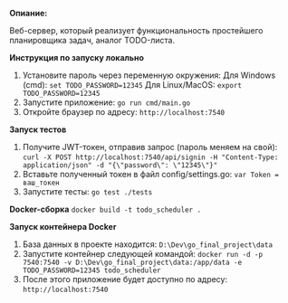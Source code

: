 **Опиание:**

Веб-сервер, который реализует функциональность простейшего планировщика задач, аналог TODO-листа.

**Инструкция по запуску локально**
1. Установите пароль через переменную окружения:
   Для Windows (cmd):
   `set TODO_PASSWORD=12345`
   Для Linux/MacOS:
   `export TODO_PASSWORD=12345`
2. Запустите приложение:
   `go run cmd/main.go`
3. Откройте браузер по адресу:
   `http://localhost:7540`

**Запуск тестов**
1. Получите JWT-токен, отправив запрос (пароль меняем на свой):
   `curl -X POST http://localhost:7540/api/signin -H "Content-Type: application/json" -d "{\"password\": \"12345\"}"`
2. Вставьте полученный токен в файл config/settings.go:
   `var Token = ваш_токен`
3. Запустите тесты:
   `go test ./tests`

**Docker-сборка**
`docker build -t todo_scheduler .`

**Запуск контейнера Docker**
1. База данных в проекте находится: `D:\Dev\go_final_project\data`
2. Запустите контейнер следующей командой:
   `docker run -d -p 7540:7540 -v D:\Dev\go_final_project\data:/app/data -e TODO_PASSWORD=12345 todo_scheduler`
2. После этого приложение будет доступно по адресу:
   `http://localhost:7540`